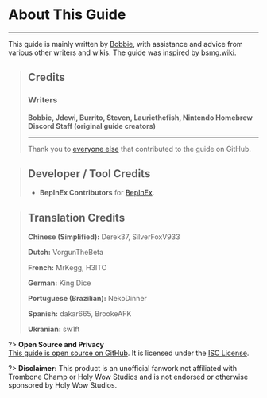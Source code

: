 # About This Guide
---
This guide is mainly written by [Bobbie](https://twitter.com/VRBobbie), with assistance and advice from various other writers and wikis. The guide was inspired by [bsmg.wiki](https://bsmg.wiki).

> ## Credits
>
> ### Writers
> **Bobbie, Jdewi, Burrito, Steven, Lauriethefish, Nintendo Homebrew Discord Staff (original guide creators)**
>
> ---
> Thank you to [everyone else](https://github.com/tc-mods/TromboneChampModdingWiki/graphs/contributors) that contributed to the guide on GitHub.

>
> ## Developer / Tool Credits
>
> - **BepInEx Contributors** for [BepInEx](https://github.com/BepInEx/BepInEx).
>

>
> ## Translation Credits
>
> **Chinese (Simplified):** Derek37, SilverFoxV933
>
> **Dutch:** VorgunTheBeta
>
> **French:** MrKegg, H3ITO
>
> **German:** King Dice
>
> **Portuguese (Brazilian):** NekoDinner
>
> **Spanish:** dakar665, BrookeAFK
>
> **Ukranian:** sw1ft
>

?> **Open Source and Privacy**  
[This guide is open source on GitHub](https://github.com/tc-mods/TromboneChampModdingWiki). It is licensed under the [ISC License](https://github.com/tc-mods/TromboneChampModdingWiki/blob/master/LICENSE.md).  

?> **Disclaimer:**
This product is an unofficial fanwork not affiliated with Trombone Champ or Holy Wow Studios and is not endorsed or otherwise sponsored by Holy Wow Studios.